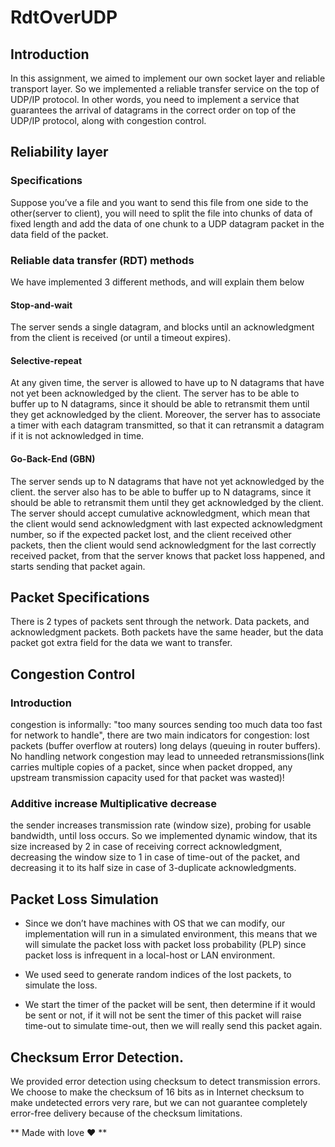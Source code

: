 # RdtOverUDP

## Introduction

In this assignment, we aimed to implement our own socket layer and reliable transport layer. So we implemented a reliable transfer service on the top of UDP/IP protocol. In other words, you need to implement a service that guarantees the arrival of datagrams in the correct order on top of the UDP/IP protocol, along with congestion control.

## Reliability layer

### Specifications

Suppose you’ve a file and you want to send this file from one side to the other(server to client), you will need to split the file into chunks of data of fixed length and add the data of one chunk to a UDP datagram packet in the data field of the packet.

### Reliable data transfer (RDT) methods

We have implemented 3 different methods, and will explain them below

#### Stop-and-wait
The server sends a single datagram, and blocks until an acknowledgment from the client is received (or until a timeout expires).

#### Selective-repeat
At any given time, the server is allowed to have up to N datagrams that have not yet been acknowledged by the client. The server has to be able to buffer up to N datagrams, since it should be able to retransmit them until they get acknowledged by the client. Moreover, the server has to associate a timer with each datagram transmitted, so that it can retransmit a datagram if it is not acknowledged in time.

#### Go-Back-End (GBN)
The server sends up to N datagrams that have not yet acknowledged by the client. the server also has to be able to buffer up to N datagrams, since it should be able to retransmit them until they get acknowledged by the client. The server should accept cumulative acknowledgment, which mean that the client would send acknowledgment with last expected acknowledgment number, so if the expected packet lost, and the client received other packets, then the client would send acknowledgment for the last correctly received packet, from that the server knows that packet loss happened, and starts sending that packet again.

## Packet Specifications

There is 2 types of packets sent through the network. Data packets, and acknowledgment packets. Both packets have the same header, but the data packet got extra field for the data we want to transfer.

## Congestion Control

### Introduction

congestion is informally: "too many sources sending too much data too fast for network to handle", there are two main indicators for congestion: lost packets (buffer overflow at routers) long delays (queuing in router buffers). No handling network congestion may lead to unneeded retransmissions(link carries multiple copies of a packet, since when packet dropped, any upstream
transmission capacity used for that packet was wasted)!  

### Additive increase Multiplicative decrease

the sender increases transmission rate (window size), probing for usable
bandwidth, until loss occurs. So we implemented dynamic window, that its size increased by 2 in case of receiving correct acknowledgment, decreasing the window size to 1 in case of time-out of the packet, and decreasing it to its half size in case of 3-duplicate acknowledgments.

## Packet Loss Simulation

- Since we don’t have machines with OS that we can modify, our implementation will run in a simulated environment, this means that we will simulate the packet loss with packet loss probability (PLP) since packet loss is infrequent in a local-host or LAN environment.

- We used seed to generate random indices of the lost packets, to simulate the loss.

- We start the timer of the packet will be sent, then determine if it would be sent or not, if it will not be sent the timer of this packet will raise time-out to simulate time-out, then we will really send this packet again.

## Checksum Error Detection.

We provided error detection using checksum to detect transmission errors. We choose to make the checksum of 16 bits as in Internet checksum to make undetected errors very rare, but we can not guarantee completely error-free delivery because of the checksum limitations.


** Made with love :heart: **
